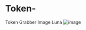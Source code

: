 # Token-
Token Grabber Image Luna
![image](https://user-images.githubusercontent.com/119520178/205512224-b4992f36-1c95-40c0-b0e0-59f3d5df4a81.png)

